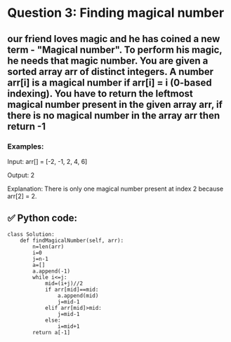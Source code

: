 # Question 3: Finding magical number

## our friend loves magic and he has coined a new term - "Magical number". To perform his magic, he needs that magic number. You are given a sorted array arr of distinct integers. A number arr[i] is a magical number if arr[i] = i (0-based indexing). You have to return the leftmost magical number present in the given array arr, if there is no magical number in the array arr then return -1

### Examples:

Input: arr[] = [-2, -1, 2, 4, 6]

Output: 2

Explanation: There is only one magical number present at index 2 because arr[2] = 2.

## ✅ Python code:

```
class Solution:
    def findMagicalNumber(self, arr):
        n=len(arr)
        i=0
        j=n-1
        a=[]
        a.append(-1)
        while i<=j:
            mid=(i+j)//2
            if arr[mid]==mid:
                a.append(mid)
                j=mid-1
            elif arr[mid]>mid:
                j=mid-1
            else:
                i=mid+1
        return a[-1]
```
